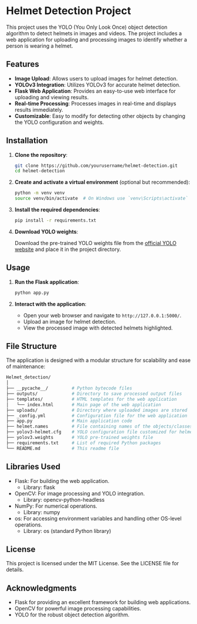 # Helmet Detection Project

This project uses the YOLO (You Only Look Once) object detection algorithm to detect helmets in images and videos. The project includes a web application for uploading and processing images to identify whether a person is wearing a helmet.

## Features

- **Image Upload**: Allows users to upload images for helmet detection.
- **YOLOv3 Integration**: Utilizes YOLOv3 for accurate helmet detection.
- **Flask Web Application**: Provides an easy-to-use web interface for uploading and viewing results.
- **Real-time Processing**: Processes images in real-time and displays results immediately.
- **Customizable**: Easy to modify for detecting other objects by changing the YOLO configuration and weights.

## Installation

1. **Clone the repository**:

    ```bash
    git clone https://github.com/yourusername/helmet-detection.git
    cd helmet-detection
    ```

2. **Create and activate a virtual environment** (optional but recommended):

    ```bash
    python -m venv venv
    source venv/bin/activate  # On Windows use `venv\Scripts\activate`
    ```

3. **Install the required dependencies**:

    ```bash
    pip install -r requirements.txt
    ```

4. **Download YOLO weights**:

    Download the pre-trained YOLO weights file from the [official YOLO website](https://pjreddie.com/media/files/yolov3.weights) and place it in the project directory.

## Usage

1. **Run the Flask application**:

    ```bash
    python app.py
    ```

2. **Interact with the application**:

    - Open your web browser and navigate to `http://127.0.0.1:5000/`.
    - Upload an image for helmet detection.
    - View the processed image with detected helmets highlighted.

## File Structure

The application is designed with a modular structure for scalability and ease of maintenance:
```bash
Helmet_detection/
│
├── __pycache__/         # Python bytecode files
├── outputs/             # Directory to save processed output files
├── templates/           # HTML templates for the web application
│   └── index.html       # Main page of the web application
├── uploads/             # Directory where uploaded images are stored
├── _config.yml          # Configuration file for the web application
├── app.py               # Main application code
├── helmet.names         # File containing names of the objects/classes for helmet detection
├── yolov3-helmet.cfg    # YOLO configuration file customized for helmet detection
├── yolov3.weights       # YOLO pre-trained weights file
├── requirements.txt     # List of required Python packages
└── README.md            # This readme file
```

## Libraries Used
- Flask: For building the web application.
  - Library: flask
- OpenCV: For image processing and YOLO integration.
  - Library: opencv-python-headless
- NumPy: For numerical operations.
  - Library: numpy
- os: For accessing environment variables and handling other OS-level operations.
  - Library: os (standard Python library)

## License
This project is licensed under the MIT License. See the LICENSE file for details.

## Acknowledgments
- Flask for providing an excellent framework for building web applications.
- OpenCV for powerful image processing capabilities.
- YOLO for the robust object detection algorithm.
